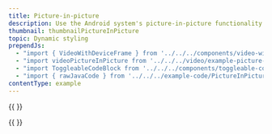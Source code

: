 ```yaml
---
title: Picture-in-picture
description: Use the Android system's picture-in-picture functionality to maintain a map in a separate window (requires Android O and above).
thumbnail: thumbnailPictureInPicture
topic: Dynamic styling
prependJs:
  - "import { VideoWithDeviceFrame } from '../../../components/video-with-device-frame'"
  - "import videoPictureInPicture from '../../../video/example-picture-in-picture.mp4'"
  - "import ToggleableCodeBlock from '../../../components/toggleable-code-block'"
  - "import { rawJavaCode } from '../../../example-code/PictureInPictureActivity.js'"
contentType: example
---
```


{{
  <VideoWithDeviceFrame
    videoFile={videoPictureInPicture}
    rotation="vertical"
    device="pixel-2"
  />
}}

<!-- Any notes about this example would go here.  -->

{{
  <ToggleableCodeBlock
    java={rawJavaCode}
  />
}}

